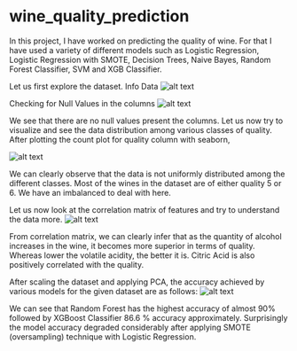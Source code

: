 # wine_quality_prediction

In this project, I have worked on predicting the quality of wine. For that I have used a variety of different models such as Logistic Regression, Logistic Regression with SMOTE, Decision Trees, Naive Bayes, Random Forest Classifier, SVM and XGB Classifier.

Let us first explore the dataset.
Info Data
![alt text](https://i.imgur.com/jUfprPr.jpg)


Checking for Null Values in the columns
![alt text](https://i.imgur.com/SLWEWHk.jpg)

We see that there are no null values present the columns. Let us now try to visualize and see the data distribution among various classes of quality.
After plotting the count plot for quality column with seaborn,

![alt text](https://i.imgur.com/yzWwOMQ.jpg)


We can clearly observe that the data is not uniformly distributed among the different classes. Most of the wines in the dataset are of either quality 5 or 6. We have an imbalanced to deal with here.

Let us now look at the correlation matrix of features and try to understand the data more.
![alt text](https://i.imgur.com/rfH3QSJ.jpg)

From correlation matrix, we can clearly infer that as the quantity of alcohol increases in the wine, it becomes more superior in terms of quality. Whereas lower the volatile acidity, the better it is. Citric Acid is also positively correlated with the quality.

After scaling the dataset and applying PCA, the accuracy achieved by various models for the given dataset are as follows:
![alt text](https://i.imgur.com/q2qzSRL.jpg)

We can see that Random Forest has the highest accuracy of almost 90% followed by XGBoost Classifier 86.6 % accuracy approximately. Surprisingly the model accuracy degraded considerably after applying SMOTE (oversampling) technique with Logistic Regression.
